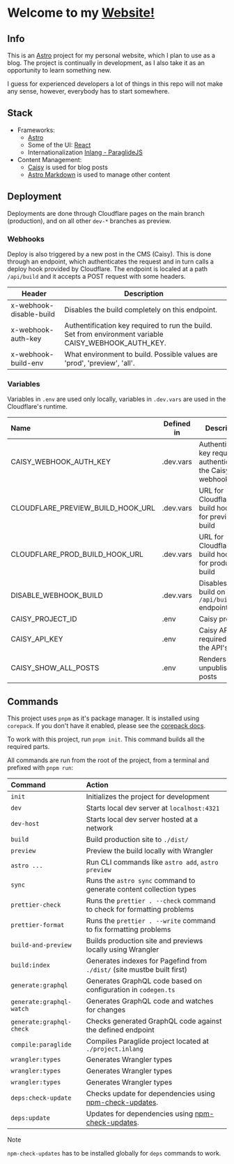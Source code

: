 # Welcome to my [Website!](https://daliborhon.dev)

## Info

This is an [Astro](https://astro.build) project for my personal website, which I plan to use as a blog.
The project is continually in development, as I also take it as an opportunity to learn something new.

I guess for experienced developers a lot of things in this repo will not make any sense, however, everybody has to start somewhere.

## Stack

-   Frameworks:
    -   [Astro](https://astro.build)
    -   Some of the UI: [React](https://react.dev/)
    -   Internationalization [Inlang - ParaglideJS](https://inlang.com/m/gerre34r/library-inlang-paraglideJs)
-   Content Management:
    -   [Caisy](https://caisy.io) is used for blog posts
    -   [Astro Markdown](https://docs.astro.build/en/guides/markdown-content/) is used to manage other content

## Deployment

Deployments are done through Cloudflare pages on the main branch (production), and on all other `dev-*` branches as preview.

### Webhooks

Deploy is also triggered by a new post in the CMS (Caisy). This is done through an endpoint, which authenticates the request and in turn calls a deploy hook provided by Cloudflare. The endpoint is localed at a path `/api/build` and it accepts a POST request with some headers.

| Header                  | Description                                                                                           |
| ----------------------- | ----------------------------------------------------------------------------------------------------- |
| x-webhook-disable-build | Disables the build completely on this endpoint.                                                       |
| x-webhook-auth-key      | Authentification key required to run the build. Set from environment variable CAISY_WEBHOOK_AUTH_KEY. |
| x-webhook-build-env     | What environment to build. Possible values are 'prod', 'preview', 'all'.                              |

### Variables

Variables in `.env` are used only locally, variables in `.dev.vars` are used in the Cloudflare's runtime.

| Name                              | Defined in | Description                                                          |
| :-------------------------------- | ---------- | -------------------------------------------------------------------- |
| CAISY_WEBHOOK_AUTH_KEY            | .dev.vars  | Authentification key required to authenticate the Caisy webhook call |
| CLOUDFLARE_PREVIEW_BUILD_HOOK_URL | .dev.vars  | URL for Cloudflare's build hook url for preview build                |
| CLOUDFLARE_PROD_BUILD_HOOK_URL    | .dev.vars  | URL for Cloudflare's build hook url for production build             |
| DISABLE_WEBHOOK_BUILD             | .dev.vars  | Disables the build on the `/api/build` endpoint                      |
| CAISY_PROJECT_ID                  | .env       | Caisy project ID                                                     |
| CAISY_API_KEY                     | .env       | Caisy API key required to use the API's                              |
| CAISY_SHOW_ALL_POSTS              | .env       | Renders unpublished posts                                            |

## Commands

This project uses `pnpm` as it's package manager. It is installed using `corepack`. If you don't have it enabled, please see the [corepack docs](https://nodejs.org/api/corepack.html).

To work with this project, run `pnpm init`. This command builds all the required parts.

All commands are run from the root of the project, from a terminal and prefixed with `pnpm run`:

| Command                  | Action                                                                                                       |
| :----------------------- | :----------------------------------------------------------------------------------------------------------- |
| `init`                   | Initializes the project for development                                                                      |
| `dev`                    | Starts local dev server at `localhost:4321`                                                                  |
| `dev-host`               | Starts local dev server hosted at a network                                                                  |
| `build`                  | Build production site to `./dist/`                                                                           |
| `preview`                | Preview the build locally with Wrangler                                                                      |
| `astro ...`              | Run CLI commands like `astro add`, `astro preview`                                                           |
| `sync`                   | Runs the `astro sync` command to generate content collection types                                           |
| `prettier-check`         | Runs the `prettier . --check` command to check for formatting problems                                       |
| `prettier-format`        | Runs the `prettier . --write` command to fix formatting problems                                             |
| `build-and-preview`      | Builds production site and previews locally using Wrangler                                                   |
| `build:index`            | Generates indexes for Pagefind from `./dist/` (site mustbe built first)                                      |
| `generate:graphql`       | Generates GraphQL code based on configuration in `codegen.ts`                                                |
| `generate:graphql-watch` | Generates GraphQL code and watches for changes                                                               |
| `generate:graphql-check` | Checks generated GraphQL code against the defined endpoint                                                   |
| `compile:paraglide`      | Compiles Paraglide project located at `./project.inlang`                                                     |
| `wrangler:types`         | Generates Wrangler types                                                                                     |
| `wrangler:types`         | Generates Wrangler types                                                                                     |
| `wrangler:types`         | Generates Wrangler types                                                                                     |
| `deps:check-update`      | Checks update for dependencies using [npm-check-updates](https://github.com/raineorshine/npm-check-updates). |
| `deps:update`            | Updates for dependencies using [npm-check-updates](https://github.com/raineorshine/npm-check-updates).       |


> [!NOTE]
> `npm-check-updates` has to be installed globally for `deps` commands to work.

